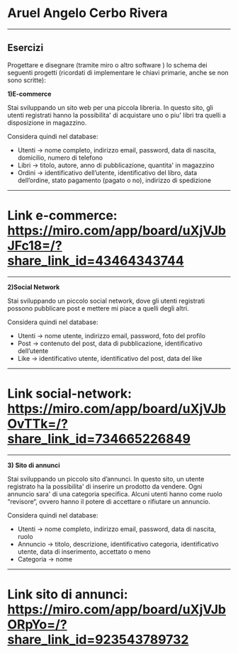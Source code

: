 # Aruel Angelo Cerbo Rivera
---
## Esercizi

Progettare e disegnare (tramite miro o altro software ) lo schema dei seguenti progetti (ricordati di implementare le chiavi primarie, anche se non sono scritte):

**1)E-commerce**



Stai sviluppando un sito web per una piccola libreria. In questo sito, gli utenti registrati hanno la possibilita' di acquistare uno o piu' libri tra quelli a disposizione in magazzino.

Considera quindi nel database:

- Utenti → nome completo, indirizzo email, password, data di nascita, domicilio, numero di telefono
- Libri → titolo, autore, anno di pubblicazione, quantita' in magazzino
- Ordini → identificativo dell’utente, identificativo del libro, data dell’ordine, stato pagamento (pagato o no), indirizzo di spedizione

--------------------------

# Link e-commerce: https://miro.com/app/board/uXjVJbJFc18=/?share_link_id=43464343744

--------------------------

**2)Social Network**



Stai sviluppando un piccolo social network, dove gli utenti registrati possono pubblicare post e mettere mi piace a quelli degli altri.

Considera quindi nel database:
- Utenti → nome utente, indirizzo email, password, foto del profilo
- Post → contenuto del post, data di pubblicazione, identificativo dell’utente
- Like → identificativo utente, identificativo del post, data del like

--------------------------

# Link social-network: https://miro.com/app/board/uXjVJbOvTTk=/?share_link_id=734665226849

--------------------------

**3) Sito di annunci**


Stai sviluppando un piccolo sito d’annunci. In questo sito, un utente registrato ha la possibilita' di inserire un prodotto da vendere. Ogni annuncio sara' di una categoria specifica. Alcuni utenti hanno come ruolo “revisore“, ovvero hanno il potere di accettare o rifiutare un annuncio.

Considera quindi nel database:

- Utenti → nome completo, indirizzo email, password, data di nascita, ruolo
- Annuncio → titolo, descrizione, identificativo categoria, identificativo utente, data di inserimento, accettato o meno
- Categoria → nome 


--------------------------

# Link sito di annunci: https://miro.com/app/board/uXjVJbORpYo=/?share_link_id=923543789732
